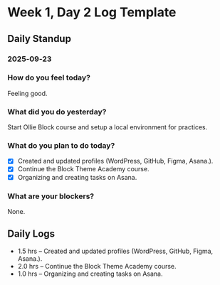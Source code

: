 # Week 1, Day 2 Log Template

## Daily Standup

### 2025‑09‑23

### How do you feel today?

Feeling good.

### What did you do yesterday?

Start Ollie Block course and setup a local environment for practices.

### What do you plan to do today?

-   [x] Created and updated profiles (WordPress, GitHub, Figma, Asana.).
-   [x] Continue the Block Theme Academy course.
-   [x] Organizing and creating tasks on Asana.

### What are your blockers?

None.

## Daily Logs

-   1.5 hrs – Created and updated profiles (WordPress, GitHub, Figma, Asana.).
-   2.0 hrs – Continue the Block Theme Academy course.
-   1.0 hrs – Organizing and creating tasks on Asana.
